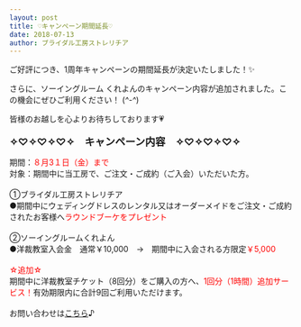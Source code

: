 ```yaml
---
layout: post
title: ♡キャンペーン期間延長♡
date: 2018-07-13
author: ブライダル工房ストレリチア
---
```


ご好評につき、1周年キャンペーンの期間延長が決定いたしました！✨

さらに、ソーイングルーム くれよんのキャンペーン内容が追加されました。この機会にぜひご利用ください！ (*^-^*)

皆様のお越しを心よりお待ちしております💗
<br/>
<br/>
<b style="font-size: large;">✧♡✧♡✧♡✧　キャンペーン内容　✧♡✧♡✧♡✧</b>
<div style="text-align: center;">
<div style="display: inline-block; text-align: left;">
期間：<span style="color: red;">８月3１日（金）まで</span><br/>
対象：期間中に当工房で、ご注文・ご成約（ご入会）いただいた方。<br/>
<br/>
①ブライダル工房ストレリチア<br/>
●期間中にウェディングドレスのレンタル又はオーダーメイドをご注文・ご成約されたお客様へ<span style="color: red;">ラウンドブーケをプレゼント</span><br/>
<br/>
②ソーイングルームくれよん<br/>
●洋裁教室入会金　通常￥10,000　→　期間中に入会される方限定<span style="color: red;">￥5,000</span><br/>
<br/>
<span style="color: red;">☆追加☆</span><br/>
期間中に洋裁教室チケット（8回分）をご購入の方へ、<span style="color: red;">1回分（1時間）追加サービス！</span>有効期限内に合計9回ご利用いただけます。<br/>
<br/>
</div>
</div>
お問い合わせは<a href="/contact/">こちら</a>♪
